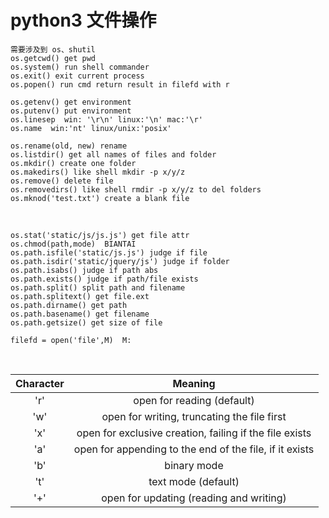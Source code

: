 # python3 文件操作

    需要涉及到 os、shutil
    os.getcwd() get pwd
    os.system() run shell commander
    os.exit() exit current process
    os.popen() run cmd return result in filefd with r
    
    os.getenv() get environment
    os.putenv() put environment
    os.linesep  win: '\r\n' linux:'\n' mac:'\r'
    os.name  win:'nt' linux/unix:'posix'
    
    os.rename(old, new) rename
    os.listdir() get all names of files and folder
    os.mkdir() create one folder
    os.makedirs() like shell mkdir -p x/y/z
    os.remove() delete file
    os.removedirs() like shell rmdir -p x/y/z to del folders
    os.mknod('test.txt') create a blank file


​    

    os.stat('static/js/js.js') get file attr
    os.chmod(path,mode)  BIANTAI
    os.path.isfile('static/js.js') judge if file
    os.path.isdir('static/jquery/js') judge if folder
    os.path.isabs() judge if path abs
    os.path.exists() judge if path/file exists
    os.path.split() split path and filename
    os.path.splitext() get file.ext
    os.path.dirname() get path
    os.path.basename() get filename
    os.path.getsize() get size of file
    
    filefd = open('file',M)  M:


​    

| Character |                         Meaning                         |
|:---------:|:-------------------------------------------------------:|
|    'r'    |               open for reading (default)                |
|    'w'    |       open for writing, truncating the file first       |
|    'x'    | open for exclusive creation, failing if the file exists |
|    'a'    | open for appending to the end of the file, if it exists |
|    'b'    |                       binary mode                       |
|    't'    |                   text mode (default)                   |
|    '+'    |         open for updating (reading and writing)         |
